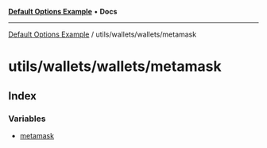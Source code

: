 [**Default Options Example**](../../../../README.md) • **Docs**

***

[Default Options Example](../../../../modules.md) / utils/wallets/wallets/metamask

# utils/wallets/wallets/metamask

## Index

### Variables

- [metamask](variables/metamask.md)
